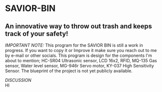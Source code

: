 # SAVIOR-BIN
## An innovative way to throw out trash and keeps track of your safety!

*IMPORTANT NOTE:*
This program for the SAVIOR BIN is still a work in progress.
If you want to copy it or Improve it make sure you reach out
to me by e-mail or other socials. This program is design for
the components I'm about to mention; HC-SR04 Ultrasonic sensor,
LCD 16x2, RFID, MQ-135 Gas sensor, Water level sensor, MG-946r Servo motor,
KY-037 High Sensitivity Sensor. The blueprint of the project is not yet publicly
available.

*DISCUSSION*<br>
HI
